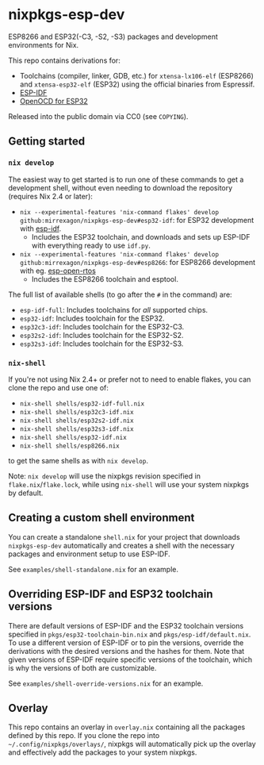 # nixpkgs-esp-dev
ESP8266 and ESP32(-C3, -S2, -S3) packages and development environments for Nix.

This repo contains derivations for:
- Toolchains (compiler, linker, GDB, etc.) for `xtensa-lx106-elf` (ESP8266) and `xtensa-esp32-elf` (ESP32) using the official binaries from Espressif.
- [ESP-IDF](https://github.com/espressif/esp-idf)
- [OpenOCD for ESP32](https://github.com/espressif/openocd-esp32)

Released into the public domain via CC0 (see `COPYING`).


## Getting started
### `nix develop`
The easiest way to get started is to run one of these commands to get a development shell, without even needing to download the repository (requires Nix 2.4 or later):

- `nix --experimental-features 'nix-command flakes' develop github:mirrexagon/nixpkgs-esp-dev#esp32-idf`: for ESP32 development with [esp-idf](https://github.com/espressif/esp-idf).
    - Includes the ESP32 toolchain, and downloads and sets up ESP-IDF with everything ready to use `idf.py`.
- `nix --experimental-features 'nix-command flakes' develop github:mirrexagon/nixpkgs-esp-dev#esp8266`: for ESP8266 development with eg. [esp-open-rtos](https://github.com/SuperHouse/esp-open-rtos)
    - Includes the ESP8266 toolchain and esptool.

The full list of available shells (to go after the `#` in the command) are:

- `esp-idf-full`: Includes toolchains for _all_ supported chips.
- `esp32-idf`: Includes toolchain for the ESP32.
- `esp32c3-idf`: Includes toolchain for the ESP32-C3.
- `esp32s2-idf`: Includes toolchain for the ESP32-S2.
- `esp32s3-idf`: Includes toolchain for the ESP32-S3.

### `nix-shell`
If you're not using Nix 2.4+ or prefer not to need to enable flakes, you can clone the repo and use one of:

- `nix-shell shells/esp32-idf-full.nix`
- `nix-shell shells/esp32c3-idf.nix`
- `nix-shell shells/esp32s2-idf.nix`
- `nix-shell shells/esp32s3-idf.nix`
- `nix-shell shells/esp32-idf.nix`
- `nix-shell shells/esp8266.nix`

to get the same shells as with `nix develop`.

Note: `nix develop` will use the nixpkgs revision specified in `flake.nix`/`flake.lock`, while using `nix-shell` will use your system nixpkgs by default.


## Creating a custom shell environment
You can create a standalone `shell.nix` for your project that downloads `nixpkgs-esp-dev` automatically and creates a shell with the necessary packages and environment setup to use ESP-IDF.

See `examples/shell-standalone.nix` for an example.


## Overriding ESP-IDF and ESP32 toolchain versions
There are default versions of ESP-IDF and the ESP32 toolchain versions specified in `pkgs/esp32-toolchain-bin.nix` and `pkgs/esp-idf/default.nix`. To use a different version of ESP-IDF or to pin the versions, override the derivations with the desired versions and the hashes for them. Note that given versions of ESP-IDF require specific versions of the toolchain, which is why the versions of both are customizable.

See `examples/shell-override-versions.nix` for an example.


## Overlay
This repo contains an overlay in `overlay.nix` containing all the packages defined by this repo. If you clone the repo into `~/.config/nixpkgs/overlays/`, nixpkgs will automatically pick up the overlay and effectively add the packages to your system nixpkgs.
